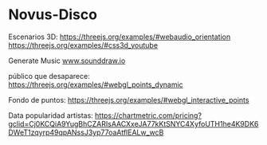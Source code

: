 # Novus-Disco

Escenarios 3D:
https://threejs.org/examples/#webaudio_orientation
https://threejs.org/examples/#css3d_youtube

Generate Music
www.sounddraw.io

público que desaparece:
https://threejs.org/examples/#webgl_points_dynamic

Fondo de puntos:
https://threejs.org/examples/#webgl_interactive_points

Data popularidad artistas:
https://chartmetric.com/pricing?gclid=Cj0KCQiA9YugBhCZARIsAACXxeJA77kKtSNYC4XyfoUTH1he4K9DK6DWeT1zqyrp49qpANssJ3yp77oaAtflEALw_wcB

